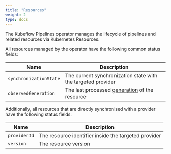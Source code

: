 ```yaml
---
title: "Resources"
weight: 2
type: docs
---
```


The Kubeflow Pipelines operator manages the lifecycle of pipelines and related resources via Kubernetes Resources.

All resources managed by the operator have the following common status fields:

| Name                   | Description                                                                                                                                     |
| ---------------------- | ----------------------------------------------------------------------------------------------------------------------------------------------- |
| `synchronizationState` | The current synchronization state with the targeted provider                                                                                    |
| `observedGeneration`   | The last processed [generation](https://kubernetes.io/docs/reference/kubernetes-api/common-definitions/object-meta/#ObjectMeta) of the resource |

Additionally, all resources that are directly synchronised with a provider have the following status fields:

| Name         | Description                                          |
| ------------ | ---------------------------------------------------- |
| `providerId` | The resource identifier inside the targeted provider |
| `version`    | The resource version                                 |
